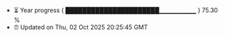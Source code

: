 - ⏳ Year progress { ██████████████████████▁▁▁▁▁▁▁▁ } 75.30 %
- ⏰ Updated on Thu, 02 Oct 2025 20:25:45 GMT

